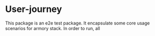 # User-journey

This package is an e2e test package. It encapsulate some core usage scenarios for armory stack. In order to run, all
